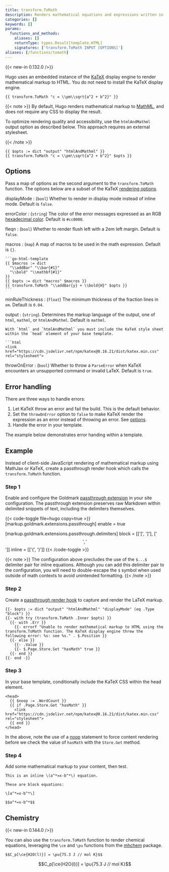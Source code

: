```yaml
---
title: transform.ToMath
description: Renders mathematical equations and expressions written in the LaTeX markup language.
categories: []
keywords: []
params:
  functions_and_methods:
    aliases: []
    returnType: types.Result[template.HTML]
    signatures: ['transform.ToMath INPUT [OPTIONS]']
aliases: [/functions/tomath]
---
```


{{< new-in 0.132.0 />}}

Hugo uses an embedded instance of the [KaTeX] display engine to render mathematical markup to HTML. You do not need to install the KaTeX display engine.

[KaTeX]: https://katex.org/

```go-html-template
{{ transform.ToMath "c = \\pm\\sqrt{a^2 + b^2}" }}
```

{{< note >}}
By default, Hugo renders mathematical markup to [MathML], and does not require any CSS to display the result.

[MathML]: https://developer.mozilla.org/en-US/docs/Web/MathML

To optimize rendering quality and accessibility, use the `htmlAndMathml` output option as described below. This approach requires an external stylesheet.

{{< /note >}}

```go-html-template
{{ $opts := dict "output" "htmlAndMathml" }}
{{ transform.ToMath "c = \\pm\\sqrt{a^2 + b^2}" $opts }}
```

## Options

Pass a map of options as the second argument to the `transform.ToMath` function. The options below are a subset of the KaTeX [rendering options].

[rendering options]: https://katex.org/docs/options.html

displayMode
: (`bool`) Whether to render in display mode instead of inline mode. Default is `false`.

errorColor
: (`string`) The color of the error messages expressed as an RGB [hexadecimal color]. Default is `#cc0000`.

[hexadecimal color]: https://developer.mozilla.org/en-US/docs/Web/CSS/hex-color

fleqn
: (`bool`) Whether to render flush left with a 2em left margin. Default is `false`.

macros
: (`map`) A map of macros to be used in the math expression. Default is `{}`.

    ```go-html-template
    {{ $macros := dict
      "\\addBar" "\\bar{#1}"
      "\\bold" "\\mathbf{#1}"
    }}
    {{ $opts := dict "macros" $macros }}
    {{ transform.ToMath "\\addBar{y} + \\bold{H}" $opts }}
    ```

minRuleThickness
: (`float`) The minimum thickness of the fraction lines in `em`. Default is `0.04`.

output
: (`string`). Determines the markup language of the output, one of `html`, `mathml`, or `htmlAndMathml`. Default is `mathml`.

    With `html` and `htmlAndMathml` you must include the KaTeX style sheet within the `head` element of your base template.

    ```html
    <link href="https://cdn.jsdelivr.net/npm/katex@0.16.21/dist/katex.min.css" rel="stylesheet">

throwOnError
: (`bool`) Whether to throw a `ParseError` when KaTeX encounters an unsupported command or invalid LaTeX. Default is `true`.

## Error handling

There are three ways to handle errors:

1. Let KaTeX throw an error and fail the build. This is the default behavior.
1. Set the `throwOnError` option to `false` to make KaTeX render the expression as an error instead of throwing an error. See [options](#options).
1. Handle the error in your template.

The example below demonstrates error handing within a template.

## Example

Instead of client-side JavaScript rendering of mathematical markup using MathJax or KaTeX, create a passthrough render hook which calls the `transform.ToMath` function.

### Step 1

Enable and configure the Goldmark [passthrough extension] in your site configuration. The passthrough extension preserves raw Markdown within delimited snippets of text, including the delimiters themselves.

[passthrough extension]: /configuration/markup/#passthrough

{{< code-toggle file=hugo copy=true >}}
[markup.goldmark.extensions.passthrough]
enable = true

[markup.goldmark.extensions.passthrough.delimiters]
block = [['\[', '\]'], ['$$', '$$']]
inline = [['\(', '\)']]
{{< /code-toggle >}}

{{< note >}}
The configuration above precludes the use of the `$...$` delimiter pair for inline equations. Although you can add this delimiter pair to the configuration, you will need to double-escape the `$` symbol when used outside of math contexts to avoid unintended formatting.
{{< /note >}}

### Step 2

Create a [passthrough render hook] to capture and render the LaTeX markup.

[passthrough render hook]: /render-hooks/passthrough/

```go-html-template {file="layouts/_default/_markup/render-passthrough.html" copy=true}
{{- $opts := dict "output" "htmlAndMathml" "displayMode" (eq .Type "block") }}
{{- with try (transform.ToMath .Inner $opts) }}
  {{- with .Err }}
    {{- errorf "Unable to render mathematical markup to HTML using the transform.ToMath function. The KaTeX display engine threw the following error: %s: see %s." . $.Position }}
  {{- else }}
    {{- .Value }}
    {{- $.Page.Store.Set "hasMath" true }}
  {{- end }}
{{- end -}}
```

### Step 3

In your base template, conditionally include the KaTeX CSS within the head element.

```go-html-template {file="layouts/_default/baseof.html" copy=true}
<head>
  {{ $noop := .WordCount }}
  {{ if .Page.Store.Get "hasMath" }}
    <link href="https://cdn.jsdelivr.net/npm/katex@0.16.21/dist/katex.min.css" rel="stylesheet">
  {{ end }}
</head>
```

In the above, note the use of a [noop](g) statement to force content rendering before we check the value of `hasMath` with the `Store.Get` method.

### Step 4

Add some mathematical markup to your content, then test.

```text {file="content/example.md"}
This is an inline \(a^*=x-b^*\) equation.

These are block equations:

\[a^*=x-b^*\]

$$a^*=x-b^*$$
```

## Chemistry

{{< new-in 0.144.0 />}}

You can also use the `transform.ToMath` function to render chemical equations, leveraging the `\ce` and `\pu` functions from the [mhchem] package.

[mhchem]: https://mhchem.github.io/MathJax-mhchem/

```text
$$C_p[\ce{H2O(l)}] = \pu{75.3 J // mol K}$$
```

$$C_p[\ce{H2O(l)}] = \pu{75.3 J // mol K}$$
